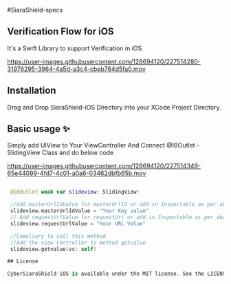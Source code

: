 #SiaraShield-specs

## Verification Flow for iOS
It's a Swift Library to support Verification in iOS

https://user-images.githubusercontent.com/128694120/227514280-31976295-3964-4a5d-a3c4-cbeb764d5fa0.mov


## Installation
Drag and Drop SiaraShield-iOS Directory into your XCode Project Directory.

## Basic usage ✨

  Simply add UIView to Your ViewController And Connect @IBOutlet - SlidingView Class and do below code

https://user-images.githubusercontent.com/128694120/227514349-65e44099-4fd7-4c01-a0a6-03462dbfb65b.mov



```swift

 @IBOutlet weak var slideview: SlidingView!

 //Add masterUrlIdValue for masterUrlId or add in Inspectable as per above video
 slideview.masterUrlIdValue = "Your Key value"
 // Add requestUrlValue for requestUrl or add in Inspectable as per above video
 slideview.requestUrlValue = "Your URL Value"

 //Comolsury to call this method
 //Add the view controller to method getvalue
 slideview.getvalue(vc: self)

## License

CyberSiaraShield-iOS is available under the MIT license. See the LICENSE file for more info.
